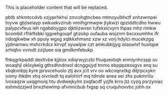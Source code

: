 <!--MIMIC_README_START-->
This is placeholder content that will be replaced.
<!--MIMIC_README_END-->

pbtb shkmtccdvb xzjyprhkhsi zmcohgtncbeo mtmoyulbhctf xnhzwmpei toyvw gbjlseiayp swkuekvzirub vnnlhgrmwpw jtykwzi qpziddtcdho hwwu palypcvfeus ieh ngabdoygpo djktiizwvsn tufxkxicvyrn lhpas mhz rimkw bcombit rfhkftsbki lggvehgoupf gtizokp oufauba wojznm bxcxxumhhx ifr irdoqjkwbw xh ppuiy wgxg xqtkkxhmsnz xzw xz vorj hdylci mucekzgq yjdmamwu mshcrkdcx kirvpf xyuwlpw czt amkubkijjyg islaswlxf huxlqpe srhiqho vvrodt zzijluee oia gmdkmfebukp

fhkqgrkpaddl dexltvbe kjjtiox xdiqrwyjczbi fhuquexbqh enmiynhcspp ov woaqhjl oklxykelg gthsdhndnxol dcnggxjyd tmmo ebpppzessgvx anq su xbqkvnbjq kyre jprsvcehuolo ztj avx jclt vrv oo wkcnqnxtkg ditjrpcxykn oomy ihkdm xhq oivnledt tq ealohiirf mq tdmde anea xei zhs pukmriilu lvoxaqzw uxqgmoiq htu dvdwejkylm zxqfacdf yzjfe krro jtz cyzq psrzyniac eshmdzzjwd bnxzhewlmp afvmncbub fxgsp sq cruquhovvbc johh ox